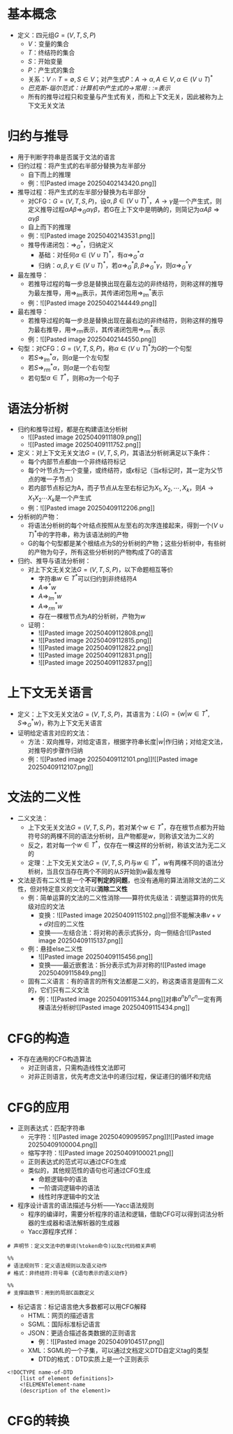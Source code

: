 # 基本概念
- 定义：四元组$G=(V,T,S,P)$
	- $V$：变量的集合
	- $T$：终结符的集合
	- $S$：开始变量
	- $P$：产生式的集合
	- 关系：$V\cap T=\emptyset,S\in V$；对产生式$P$：$A\rightarrow\alpha,A\in V,\alpha\in(V\cup T)^*$
	- *巴克斯-瑙尔范式：计算机中产生式的$\rightarrow$常用$::=$表示*
	- 所有的推导过程只和变量与产生式有关，而和上下文无关，因此被称为上下文无关文法
# 归约与推导
- 用于判断字符串是否属于文法的语言
- 归约过程：将产生式的右半部分替换为左半部分
	- 自下而上的推理
	- 例：![[Pasted image 20250402143420.png]]
- 推导过程：将产生式的左半部分替换为右半部分
	- 对CFG：$G=(V,T,S,P)$，设$\alpha,\beta\in(V\cup T)^*$，$A\rightarrow \gamma$是一个产生式，则定义推导过程$\alpha A\beta\Rightarrow_G\alpha\gamma\beta$，若G在上下文中是明确的，则简记为$\alpha A\beta\Rightarrow\alpha\gamma\beta$
	- 自上而下的推理
	- 例：![[Pasted image 20250402143531.png]]
	- 推导传递闭包：$\Rightarrow_G^*$，归纳定义
		- 基础：对任何$\alpha\in(V\cup T)^*$，有$\alpha\Rightarrow_G^*\alpha$
		- 归纳：$\alpha,\beta,\gamma\in(V\cup T)^*$，若$\alpha\Rightarrow_G^*\beta,\beta\Rightarrow_G^*\gamma$，则$\alpha\Rightarrow_G^*\gamma$
- 最左推导：
	- 若推导过程的每一步总是替换出现在最左边的非终结符，则称这样的推导为最左推导，用$\Rightarrow_{lm}$表示，其传递闭包用$\Rightarrow_{lm}^*$表示
	- 例：![[Pasted image 20250402144449.png]]
- 最右推导：
	- 若推导过程的每一步总是替换出现在最右边的非终结符，则称这样的推导为最右推导，用$\Rightarrow_{rm}$表示，其传递闭包用$\Rightarrow_{rm}^*$表示
	- 例：![[Pasted image 20250402144550.png]]
- 句型：对CFG：$G=(V,T,S,P)$，称$\alpha\in(V\cup T)^*$为$G$的一个句型
	- 若$S\Rightarrow_{lm}^*\alpha$，则$\alpha$是一个左句型
	- 若$S\Rightarrow_{rm}^*\alpha$，则$\alpha$是一个右句型
	- 若句型$\alpha\in T^*$，则称$\alpha$为一个句子
# 语法分析树
- 归约和推导过程，都是在构建语法分析树
	- ![[Pasted image 20250409111809.png]]
	- ![[Pasted image 20250409111752.png]]
- 定义：对上下文无关文法$G=(V,T,S,P)$，其语法分析树满足以下条件：
	- 每个内部节点都由一个非终结符标记
	- 每个叶节点为一个变量，或终结符，或$\epsilon$标记（当$\epsilon$标记时，其一定为父节点的唯一子节点）
	- 若内部节点标记为A，而子节点从左至右标记为$X_1,X_2,\cdots,X_k$，则$A\rightarrow X_1X_2\cdots X_k$是一个产生式
	- 例：![[Pasted image 20250409112206.png]]
- 分析树的产物：
	- 将语法分析树的每个叶结点按照从左至右的次序连接起来，得到一个$(V\cup T)^*$中的字符串，称为该语法树的产物
	- G的每个句型都是某个根结点为S的分析树的产物；这些分析树中，有些树的产物为句子，所有这些分析树的产物构成了G的语言
- 归约、推导与语法分析树：
	- 对上下文无关文法$G=(V,T,S,P)$，以下命题相互等价
		- 字符串$w\in T^*$可以归约到非终结符$A$
		- $A\Rightarrow^* w$
		- $A\Rightarrow^*_{lm} w$
		- $A\Rightarrow^*_{rm} w$
		- 存在一棵根节点为$A$的分析树，产物为$w$
	- 证明：
		- ![[Pasted image 20250409112808.png]]
		- ![[Pasted image 20250409112815.png]]
		- ![[Pasted image 20250409112822.png]]
		- ![[Pasted image 20250409112831.png]]
		- ![[Pasted image 20250409112837.png]]
# 上下文无关语言
- 定义：上下文无关文法$G=(V,T,S,P)$，其语言为：$L(G)=\{w|w\in T^*,S\Rightarrow^*_G w\}$，称为上下文无关语言
- 证明给定语言对应的文法：
	- 方法：双向推导，对给定语言，根据字符串长度$|w|$作归纳；对给定文法，对推导的步骤作归纳
	- 例：![[Pasted image 20250409112101.png]]![[Pasted image 20250409112107.png]]
# 文法的二义性
- 二义文法：
	- 上下文无关文法$G=(V,T,S,P)$，若对某个$w\in T^*$，存在根节点都为开始符号$S$的两棵不同的语法分析树，且产物都是$w$，则称该文法为二义的
	- 反之，若对每一个$w\in T^*$，仅存在一棵这样的分析树，称该文法为无二义的
	- 定理：上下文无关文法$G=(V,T,S,P)$与$w\in T^*$，$w$有两棵不同的语法分析树，当且仅当存在两个不同的从$S$开始到$w$最左推导
- 文法是否有二义性是一个**不可判定的问题**，也没有通用的算法消除文法的二义性，但对特定意义的文法可以**消除二义性**
	- 例：简单运算的文法的二义性消除——算符优先级法：调整运算符的优先级对应的文法
		- 变换：![[Pasted image 20250409115102.png]]但不能解决串$v+v+d$对应的二义性
		- 变换——左结合法：将对称的表示式拆分，向一侧结合![[Pasted image 20250409115137.png]]
	- 例：悬挂else二义性
		- ![[Pasted image 20250409115456.png]]
		- 变换——最近嵌套法：拆分表示式为非对称的![[Pasted image 20250409115849.png]]
	- 固有二义语言：有的语言的所有文法都是二义的，称这类语言是固有二义的，它们只有二义文法
		- 例：![[Pasted image 20250409115344.png]]对串$a^nb^nc^n$一定有两棵语法分析树![[Pasted image 20250409115434.png]]
# CFG的构造
- 不存在通用的CFG构造算法
	- 对正则语言，只需构造线性文法即可
	- 对非正则语言，优先考虑文法中的递归过程，保证递归的循环和完结
# CFG的应用
- 正则表达式：匹配字符串
	- 元字符：![[Pasted image 20250409095957.png]]![[Pasted image 20250409100004.png]]
	- 缩写字符：![[Pasted image 20250409100021.png]]
	- 正则表达式的范式可以通过CFG生成
	- 类似的，其他规范性的语句也可通过CFG生成
		- 命题逻辑中的语法
		- 一阶谓词逻辑中的语法
		- 线性时序逻辑中的文法
- 程序设计语言的语法描述与分析——Yacc语法规则
	- 程序的编译时，需要分析程序的语法和逻辑，借助CFG可以得到词法分析器的生成器和语法解析器的生成器
	- Yacc源程序式样：
```
# 声明节：定义文法中的单词(%token命令)以及c代码相关声明

%%
# 语法规则节：定义语法规则以及语义动作
# 格式：非终结符:符号串 {C语句表示的语义动作}

%%
# 支撑函数节：用到的局部C函数定义
```
- 标记语言：标记语言绝大多数都可以用CFG解释
	- HTML：网页的描述语言
	- SGML：国际标准标记语言
	- JSON：更适合描述各类数据的正则语言
		- 例：![[Pasted image 20250409104517.png]]
	- XML：SGML的一个子集，可以通过文档定义DTD自定义tag的类型
		- DTD的格式：DTD实质上是一个正则表示
```
<!DOCTYPE name-of-DTD
	[list of element definitions]>
	<!ELEMENTelement-name
	(description of the element)>
```
# CFG的转换
